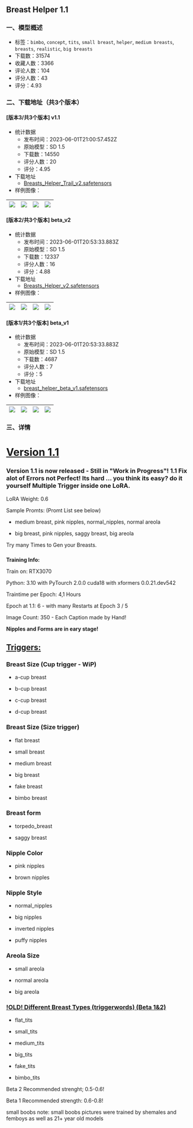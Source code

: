 ## Breast Helper 1.1
### 一、模型概述

- 标签：`bimbo`, `concept`, `tits`, `small breast`, `helper`, `medium breasts`, `breasts`, `realistic`, `big breasts`
- 下载数：31574
- 收藏人数：3366
- 评论人数：104
- 评分人数：43
- 评分：4.93

### 二、下载地址（共3个版本）

#### [版本3/共3个版本] v1.1

- 统计数据
  - 发布时间：2023-06-01T21:00:57.452Z
  - 原始模型：SD 1.5
  - 下载数：14550
  - 评分人数：20
  - 评分：4.95
- 下载地址
  - [Breasts_Helper_Trail_v2.safetensors](https://civitai.com/api/download/models/87262)
- 样例图像：

| <img src="https://image.civitai.com/xG1nkqKTMzGDvpLrqFT7WA/95e21045-4fae-4d4e-b6e1-9669b8fb6e93/width=450/997756.jpeg" /> | <img src="https://image.civitai.com/xG1nkqKTMzGDvpLrqFT7WA/30c78807-93ea-4559-8970-d5b8545dcc2b/width=450/997757.jpeg" /> | <img src="https://image.civitai.com/xG1nkqKTMzGDvpLrqFT7WA/c5201d50-6600-4aea-afdd-62be6aa83ae4/width=450/997763.jpeg" /> | <img src="https://image.civitai.com/xG1nkqKTMzGDvpLrqFT7WA/92369223-a6fd-4ed7-99fe-735c8282baab/width=450/997766.jpeg" /> |
| ---- | ---- | ---- | ---- |

#### [版本2/共3个版本] beta_v2

- 统计数据
  - 发布时间：2023-06-01T20:53:33.883Z
  - 原始模型：SD 1.5
  - 下载数：12337
  - 评分人数：16
  - 评分：4.88
- 下载地址
  - [Breasts_Helper_v2.safetensors](https://civitai.com/api/download/models/49323)
- 样例图像：

| <img src="https://image.civitai.com/xG1nkqKTMzGDvpLrqFT7WA/2893f596-543c-41c7-0263-6ed9d485c900/width=450/530445.jpeg" /> | <img src="https://image.civitai.com/xG1nkqKTMzGDvpLrqFT7WA/57fa5176-ea61-44ba-d053-1405706e6a00/width=450/530447.jpeg" /> | <img src="https://image.civitai.com/xG1nkqKTMzGDvpLrqFT7WA/c1dbd9c7-2d59-4c5a-efce-23cac36c8000/width=450/530446.jpeg" /> | <img src="https://image.civitai.com/xG1nkqKTMzGDvpLrqFT7WA/e0480245-69cb-4ce4-ec65-87725f138700/width=450/530450.jpeg" /> |
| ---- | ---- | ---- | ---- |

#### [版本1/共3个版本] beta_v1

- 统计数据
  - 发布时间：2023-06-01T20:53:33.883Z
  - 原始模型：SD 1.5
  - 下载数：4687
  - 评分人数：7
  - 评分：5
- 下载地址
  - [breast_helper_beta_v1.safetensors](https://civitai.com/api/download/models/21126)
- 样例图像：

| <img src="https://image.civitai.com/xG1nkqKTMzGDvpLrqFT7WA/2b4c13a3-99fe-47ba-cc2b-fc514daa5500/width=450/223771.jpeg" /> | <img src="https://image.civitai.com/xG1nkqKTMzGDvpLrqFT7WA/03015b67-3bd6-438d-55ef-91184ac33e00/width=450/223785.jpeg" /> | <img src="https://image.civitai.com/xG1nkqKTMzGDvpLrqFT7WA/187029f2-a1af-4449-127e-1d1c04ae4b00/width=450/223784.jpeg" /> | <img src="https://image.civitai.com/xG1nkqKTMzGDvpLrqFT7WA/130089ea-5342-4a76-e8cb-acdab569aa00/width=450/223783.jpeg" /> |
| ---- | ---- | ---- | ---- |


### 三、详情
<h1 id="heading-6772"><strong><u>Version 1.1</u></strong></h1><h3 id="heading-6773">Version 1.1 is now released - Still in "Work in Progress"! 1.1 Fix alot of Errors not Perfect! Its hard ... you think its easy? do it yourself Multiple Trigger inside one LoRA.</h3><p></p><p>LoRA Weight: 0.6</p><p>Sample Promts: (Promt List see below)</p><ul><li><p>medium breast, pink nipples, normal_nipples, normal areola</p></li><li><p>big breast, pink nipples, saggy breast, big areola</p></li></ul><p></p><p>Try many Times to Gen your Breasts.</p><p></p><h3 id="heading-6774"></h3><p><strong>Training Info:</strong></p><p>Train on: RTX3070</p><p>Python: 3.10 with PyTourch 2.0.0 cuda18 with xformers 0.0.21.dev542</p><p>Traintime per Epoch: 4,1 Hours</p><p>Epoch at 1.1: 6 - with many Restarts at Epoch 3 / 5</p><p>Image Count: 350 - Each Caption made by Hand!</p><p></p><p><strong>Nipples and Forms are in eary stage!</strong></p><h2 id="heading-6775"><u>Triggers:</u></h2><h3 id="heading-6776">Breast Size (Cup trigger - WiP)</h3><ul><li><p>a-cup breast</p></li><li><p>b-cup breast</p></li><li><p>c-cup breast</p></li><li><p>d-cup breast</p></li></ul><h3 id="heading-6777">Breast Size (Size trigger)</h3><ul><li><p>flat breast</p></li><li><p>small breast</p></li><li><p>medium breast</p></li><li><p>big breast</p></li><li><p>fake breast</p></li><li><p>bimbo breast</p></li></ul><h3 id="heading-6778">Breast form</h3><ul><li><p>torpedo_breast</p></li><li><p>saggy breast</p></li></ul><h3 id="heading-6779">Nipple Color</h3><ul><li><p>pink nipples</p></li><li><p>brown nipples</p></li></ul><h3 id="heading-6780">Nipple Style</h3><ul><li><p>normal_nipples</p></li><li><p>big nipples</p></li><li><p>inverted nipples</p></li><li><p>puffy nipples</p></li></ul><h3 id="heading-6781">Areola Size</h3><ul><li><p>small areola</p></li><li><p>normal areola</p></li><li><p>big areola</p><p></p></li></ul><h3 id="heading-6782"><u>!OLD! Different Breast Types (triggerwords) (Beta 1&amp;2)</u></h3><ul><li><p>flat_tits</p></li><li><p>small_tits</p></li><li><p>medium_tits</p></li><li><p>big_tits</p></li><li><p>fake_tits</p></li><li><p>bimbo_tits</p></li></ul><p>Beta 2 Recommended strenght; 0.5-0.6!</p><p>Beta 1 Recommended strength: 0.6-0.8!</p><p></p><p>small boobs note: small boobs pictures were trained by shemales and femboys as well as 21+ year old models</p><p></p>